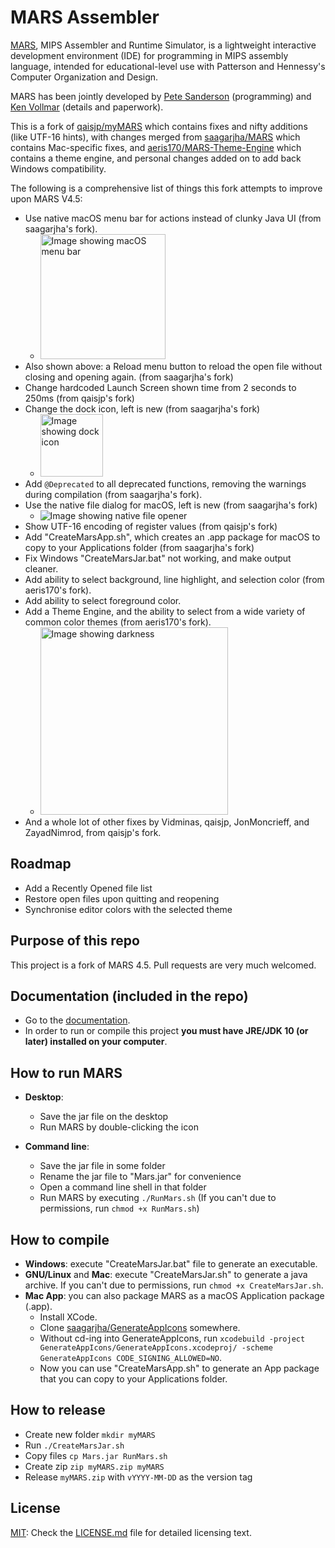 # MARS Assembler

[MARS][1], MIPS Assembler and Runtime Simulator, is a lightweight interactive development environment (IDE) for programming in MIPS assembly language, intended for educational-level use with Patterson and Hennessy's Computer Organization and Design.

MARS has been jointly developed by [Pete Sanderson][4] (programming) and [Ken Vollmar][5] (details and paperwork).

This is a fork of [qaisjp/myMARS](https://github.com/qaisjp/myMARS) which contains fixes and nifty additions (like UTF-16 hints), with changes merged from [saagarjha/MARS](https://github.com/saagarjha/MARS) which contains Mac-specific fixes, and [aeris170/MARS-Theme-Engine](https://github.com/aeris170/MARS-Theme-Engine) which contains a theme engine, and personal changes added on to add back Windows compatibility.

The following is a comprehensive list of things this fork attempts to improve upon MARS V4.5:

- Use native macOS menu bar for actions instead of clunky Java UI (from saagarjha's fork).
  - <img alt="Image showing macOS menu bar" src="https://i.imgur.com/nRV9XgN.png" height="200" />
- Also shown above: a Reload menu button to reload the open file without closing and opening again. (from saagarjha's fork)
- Change hardcoded Launch Screen shown time from 2 seconds to 250ms (from qaisjp's fork)
- Change the dock icon, left is new (from saagarjha's fork)
  - <img alt="Image showing dock icon" src="https://i.imgur.com/SftSNZR.png" height="100px" />
- Add `@Deprecated` to all deprecated functions, removing the warnings during compilation (from saagarjha's fork).
- Use the native file dialog for macOS, left is new (from saagarjha's fork)
  - ![Image showing native file opener](https://i.imgur.com/xdwFFId.png)
- Show UTF-16 encoding of register values (from qaisjp's fork)
- Add "CreateMarsApp.sh", which creates an .app package for macOS to copy to your Applications folder (from saagarjha's fork)
- Fix Windows "CreateMarsJar.bat" not working, and make output cleaner.
- Add ability to select background, line highlight, and selection color (from aeris170's fork).
- Add ability to select foreground color.
- Add a Theme Engine, and the ability to select from a wide variety of common color themes (from aeris170's fork).
  - <img alt="Image showing darkness" src="https://i.imgur.com/hZyeH2i.png" height="300"/>
- And a whole lot of other fixes by Vidminas, qaisjp, JonMoncrieff, and ZayadNimrod, from qaisjp's fork.

## Roadmap

- Add a Recently Opened file list
- Restore open files upon quitting and reopening
- Synchronise editor colors with the selected theme

## Purpose of this repo

This project is a fork of MARS 4.5. Pull requests are very much welcomed.

## Documentation (included in the repo)

 - Go to the [documentation][7].
 - In order to run or compile this project **you must have JRE/JDK 10 (or later) installed on your computer**.

## How to run MARS

- **Desktop**:
  - Save the jar file on the desktop
  - Run MARS by double-clicking the icon

- **Command line**:
  - Save the jar file in some folder
  - Rename the jar file to "Mars.jar" for convenience
  - Open a command line shell in that folder
  - Run MARS by executing `./RunMars.sh` (If you can't due to permissions, run `chmod +x RunMars.sh`)

## How to compile

- **Windows**: execute "CreateMarsJar.bat" file to generate an executable.
- **GNU/Linux** and **Mac**: execute "CreateMarsJar.sh" to generate a java archive. If you can't due to permissions, run `chmod +x CreateMarsJar.sh`.
- **Mac App**: you can also package MARS as a macOS Application package (.app).
  - Install XCode.
  - Clone [saagarjha/GenerateAppIcons](https://github.com/saagarjha/GenerateAppIcons) somewhere.
  - Without cd-ing into GenerateAppIcons, run `xcodebuild -project GenerateAppIcons/GenerateAppIcons.xcodeproj/ -scheme GenerateAppIcons CODE_SIGNING_ALLOWED=NO`.
  - Now you can use "CreateMarsApp.sh" to generate an App package that you can copy to your Applications folder.

## How to release

- Create new folder `mkdir myMARS`
- Run `./CreateMarsJar.sh`
- Copy files `cp Mars.jar RunMars.sh`
- Create zip `zip myMARS.zip myMARS`
- Release `myMARS.zip` with `vYYYY-MM-DD` as the version tag

## License

[MIT][2]: Check the [LICENSE.md][3] file for detailed licensing text.

  [1]: http://courses.missouristate.edu/KenVollmar/MARS/index.htm
  [2]: http://www.opensource.org/licenses/mit-license.html
  [3]: https://github.com/yutotakano/myMARS/blob/master/LICENSE.md
  [4]: http://faculty.otterbein.edu/PSanderson/
  [5]: http://courses.missouristate.edu/KenVollmar/
  [6]: http://courses.missouristate.edu/KenVollmar/MARS/download.htm
  [7]: http://courses.missouristate.edu/KenVollmar/MARS/Help/MarsHelpIntro.html
